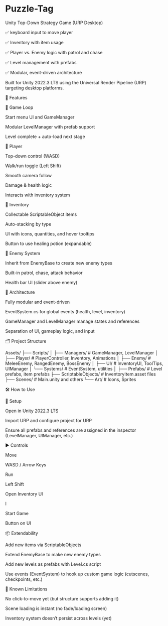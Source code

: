 # Puzzle-Tag


Unity Top-Down Strategy Game (URP Desktop)


✅ keyboard input to move player

✅ Inventory with item usage

✅ Player vs. Enemy logic with patrol and chase

✅ Level management with prefabs

✅ Modular, event-driven architecture

Built for Unity 2022.3 LTS using the Universal Render Pipeline (URP) targeting desktop platforms.

🚀 Features

🔁 Game Loop

Start menu UI and GameManager

Modular LevelManager with prefab support

Level complete + auto-load next stage

👤 Player

Top-down control (WASD)

Walk/run toggle (Left Shift)

Smooth camera follow

Damage & health logic

Interacts with inventory system

🎒 Inventory

Collectable ScriptableObject items

Auto-stacking by type

UI with icons, quantities, and hover tooltips

Button to use healing potion (expandable)

👹 Enemy System

Inherit from EnemyBase to create new enemy types

Built-in patrol, chase, attack behavior

Health bar UI (slider above enemy)

🧠 Architecture

Fully modular and event-driven

EventSystem.cs for global events (health, level, inventory)

GameManager and LevelManager manage states and references

Separation of UI, gameplay logic, and input

🗂 Project Structure

Assets/
├── Scripts/
│   ├── Managers/          # GameManager, LevelManager
│   ├── Player/            # PlayerController, Inventory, Animations
│   ├── Enemy/             # MeleeEnemy, RangedEnemy, BossEnemy
│   ├── UI/                # InventoryUI, ToolTips, UIManager
│   └── Systems/           # EventSystem, utilities
│
├── Prefabs/               # Level prefabs, item prefabs
├── ScriptableObjects/     # InventoryItem.asset files
├── Scenes/                # Main.unity and others
└── Art/                   # Icons, Sprites

🛠 How to Use

🔧 Setup

Open in Unity 2022.3 LTS

Import URP and configure project for URP

Ensure all prefabs and references are assigned in the inspector (LevelManager, UIManager, etc.)

▶️ Controls

Move

WASD / Arrow Keys

Run

Left Shift

Open Inventory UI

I

Start Game

Button on UI

📦 Extendability

Add new items via ScriptableObjects

Extend EnemyBase to make new enemy types

Add new levels as prefabs with Level.cs script

Use events (EventSystem) to hook up custom game logic (cutscenes, checkpoints, etc.)

🧪 Known Limitations

No click-to-move yet (but structure supports adding it)

Scene loading is instant (no fade/loading screen)

Inventory system doesn’t persist across levels (yet)





